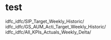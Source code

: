 # test

idfc_idfc/SIP_Target_Weekly_Historic/
idfc_idfc/GS_AUM_Acti_Target_Weekly_Historic/
idfc_idfc/All_KPIs_Actuals_Weekly_Delta/
